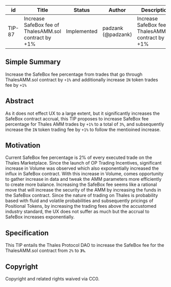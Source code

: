 | id | Title | Status | Author | Description | Discussions to | Created |
| ----------- | ----------- | ----------- | ----------- | ----------- | ----------- | ----------- |
| TIP-87 | Increase SafeBox fee of ThalesAMM.sol contract by +1% | Implemented | padzank (@padzank) | Increase SafeBox fee of ThalesAMM.sol contract by +1% | https://discord.gg/8bzFdpGTrp | 2022-09-07
 
## Simple Summary
 
Increase the SafeBox fee percentage from trades that go through ThalesAMM.sol contract by `+1%` and additionally increase `IN` token trades fee by `+1%`

## Abstract

As it does not effect UX to a large extent, but it significantly increases the SafeBox contract accrual, this TIP proposes to increase SafeBox fee percentage for Thales AMM trades by `+1%` to a total of `3%`, and subsequently increase the `IN` token trading fee by `+1%` to follow the mentioined increase.

## Motivation

Current SafeBox fee percentage is 2% of every executed trade on the Thales Marketplace. Since the launch of OP Trading Incentives, significant increase in Volume was observed which also exponentially increased the influx in SafeBox contract. With this increase in Volume, comes opportunity to gather increase in data and tweak the AMM parameters more efficiently to create more balance. Increasing the SafeBox fee seems like a rational move that will increase the security of the AMM by increasing the funds in the SafeBox contract. Since the nature of trading on Thales is probability based with fluid and volatile probabilities and subsequently pricings of Positional Tokens, by increasing the trading fees above the accustomed industry standard, the UX does not suffer as much but the accrual to SafeBox increases exponentially.

## Specification

This TIP entails the Thales Protocol DAO to increase the SafeBox fee for the ThalesAMM.sol contract from `2%` to **`3%`**.

## Copyright

Copyright and related rights waived via CC0.